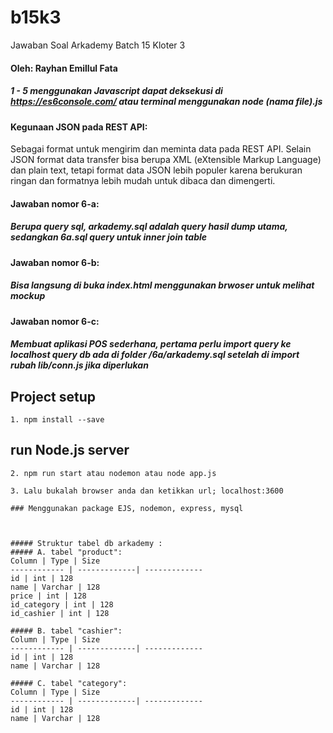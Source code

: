 # b15k3
Jawaban Soal Arkademy  Batch 15 Kloter 3

#### Oleh: Rayhan Emillul Fata

##### 1 - 5 menggunakan Javascript dapat deksekusi di https://es6console.com/ atau terminal menggunakan node (nama file).js

#### Kegunaan JSON pada REST API:
Sebagai format untuk mengirim dan meminta data pada REST API. Selain JSON format data transfer bisa berupa XML (eXtensible Markup Language) dan plain text, tetapi format data JSON lebih populer karena berukuran ringan dan formatnya lebih mudah untuk dibaca dan dimengerti.

#### Jawaban nomor 6-a:
##### Berupa query sql, arkademy.sql adalah query hasil dump utama, sedangkan 6a.sql query untuk inner join table

#### Jawaban nomor 6-b:
##### Bisa langsung di buka index.html menggunakan brwoser untuk melihat mockup

#### Jawaban nomor 6-c:
##### Membuat aplikasi POS sederhana, pertama perlu import query ke localhost query db ada di folder /6a/arkademy.sql setelah di import rubah lib/conn.js jika diperlukan

## Project setup
```
1. npm install --save
```
## run Node.js server
```
2. npm run start atau nodemon atau node app.js
```
```
3. Lalu bukalah browser anda dan ketikkan url; localhost:3600

### Menggunakan package EJS, nodemon, express, mysql



##### Struktur tabel db arkademy :
##### A. tabel "product":
Column | Type | Size
------------ | -------------| -------------
id | int | 128
name | Varchar | 128
price | int | 128
id_category | int | 128
id_cashier | int | 128

##### B. tabel "cashier":
Column | Type | Size
------------ | -------------| -------------
id | int | 128
name | Varchar | 128

##### C. tabel "category":
Column | Type | Size
------------ | -------------| -------------
id | int | 128
name | Varchar | 128